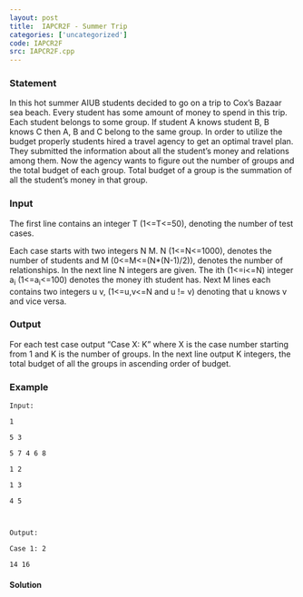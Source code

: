 ```yaml
---
layout: post
title:  IAPCR2F - Summer Trip
categories: ['uncategorized']
code: IAPCR2F
src: IAPCR2F.cpp
---
```


### **Statement**

In this hot summer AIUB students decided to go on a trip to Cox’s Bazaar sea
beach. Every student has some amount of money to spend in this trip. Each
student belongs to some group. If student A knows student B, B knows C then A,
B and C belong to the same group. In order to utilize the budget properly
students hired a travel agency to get an optimal travel plan. They submitted
the information about all the student’s money and relations among them. Now
the agency wants to figure out the number of groups and the total budget of
each group. Total budget of a group is the summation of all the student’s
money in that group.

### Input

The first line contains an integer T (1<=T<=50), denoting the number of test
cases.

Each case starts with two integers N M. N (1<=N<=1000), denotes the number of
students and M (0<=M<=(N*(N-1)/2)), denotes the number of relationships. In
the next line N integers are given. The ith (1<=i<=N) integer
a<sub>i</sub> (1<=a<sub>i</sub><=100) denotes the money ith student
has. Next M lines each contains two integers u v, (1<=u,v<=N and u != v)
denoting that u knows v and vice versa.

### Output

For each test case output “Case X: K” where X is the case number starting from
1 and K is the number of groups. In the next line output K integers, the total
budget of all the groups in ascending order of budget.

### Example

    
    
    Input:
    1
    5 3
    5 7 4 6 8
    1 2
    1 3
    4 5
    
    Output:
    Case 1: 2
    14 16
    



#### **Solution**



